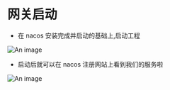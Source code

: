# 网关启动

- 在 nacos 安装完成并启动的基础上,启动工程

![An image](/vuecomp/guideImg/gateway.png)

- 启动后就可以在 nacos 注册网站上看到我们的服务啦

![An image](/vuecomp/guideImg/gateway1.png)
